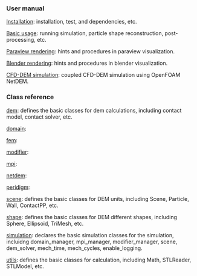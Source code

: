 ###

### User manual

[Installation](installation.md): installation, test, and dependencies, etc.

[Basic usage](basic_usage.md): running simulation, particle shape reconstruction, post-processing, etc.

[Paraview rendering](paraview_rendering.md): hints and procedures in paraview visualization.

[Blender rendering](blender_rendering.md): hints and procedures in blender visualization.

[CFD-DEM simulation](cfddem_simulation.md): coupled CFD-DEM simulation using OpenFOAM NetDEM.

### Class reference

[dem](ref_dem.md): defines the basic classes for dem calculations, including contact model, contact solver, etc.

[domain](ref_domain.md):

[fem](ref_fem.md):

[modifier](ref_modifier.md): 

[mpi](ref_mpi.md): 

[netdem](ref_netdem.md): 

[peridigm](ref_peridigm.md): 

[scene](ref_scene.md): defines the basic classes for DEM units, including Scene, Particle, Wall, ContactPP, etc.

[shape](ref_shape.md): defines the basic classes for DEM different shapes, including Sphere, Ellipsoid, TriMesh, etc. 

[simulation](ref_simulation.md): declares the basic simulation classes for the simulation, incluidng domain_manager, mpi_manager, modifier_manager, scene, dem_solver, mech_time, mech_cycles, enable_logging.

[utils](ref_utils.md): defines the basic classes for calculation, including Math, STLReader, STLModel, etc.

